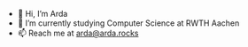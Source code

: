- 👋 Hi, I’m Arda
- 🌱 I’m currently studying Computer Science at RWTH Aachen
- 📫 Reach me at arda@arda.rocks

<!---
celikarda/celikarda is a ✨ special ✨ repository because its `README.md` (this file) appears on your GitHub profile.
You can click the Preview link to take a look at your changes.
--->
